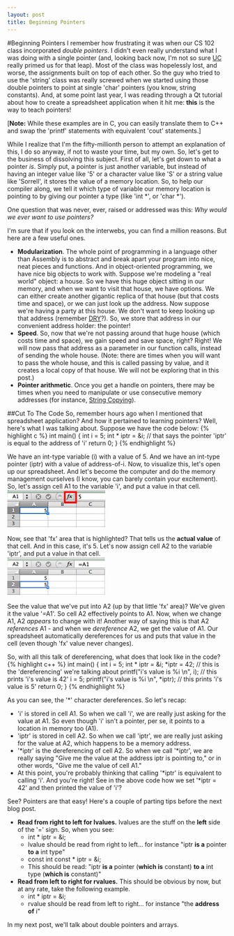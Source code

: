 ```yaml
---
layout: post
title: Beginning Pointers
---
```

#Beginning Pointers
I remember how frustrating it was when our CS 102 class incorporated *double pointers*. I didn't even really understand what I was doing with a single pointer (and, looking back now, I'm not so sure [UC](http://www.uc.edu) really primed us for that leap).  Most of the class was hopelessly lost, and worse, the assignments built on top of each other.  So the guy who tried to use the 'string' class was really screwed when we started using those double pointers to point at single 'char' pointers (you know, string constants).  And, at some point last year, I was reading through a Qt tutorial about how to create a spreadsheet application when it hit me:  **this** is the way to teach pointers!  

[**Note:** While these examples are in C, you can easily translate them to C++ and swap the 'printf' statements with equivalent 'cout' statements.] 

While I realize that I'm the fifty-millionth person to attempt an explanation of this, I do so anyway, if not to waste your time, but my own.  So, let's get to the business of dissolving this subject.  First of all, let's get down to what a pointer *is*.  Simply put, a pointer is just another variable, but instead of having an integer value like '5' or a character value like 'S' or a string value like 'Sorrell', it stores the value of a memory location.  So, to help our compiler along, we tell it which type of variable our memory location is pointing to by giving our pointer a type (like 'int *', or 'char *').  

One question that was never, ever, raised or addressed was this:  *Why would we ever want to use pointers?*

I'm sure that if you look on the interwebs, you can find a million reasons.  But here are a few useful ones.

  - **Modularization**.  The whole point of programming in a language other than Assembly is to abstract and break apart your program into nice, neat pieces and functions.  And in object-oriented programming, we have nice big objects to work with.  Suppose we're modeling a "real world" object:  a house.  So we have this huge object sitting in our memory, and when we want to visit that house, we have options.  We can either create another gigantic replica of that house (but that costs time and space), or we can just look up the address.  Now suppose we're having a party at this house.  We don't want to keep looking up that address (remember [DRY](http://en.wikipedia.org/wiki/Don't_repeat_yourself)?).  So, we store that address in our convenient address holder:  the pointer!
  - **Speed**.  So, now that we're not passing around that huge house (which costs time and space), we gain speed and save space, right?  Right!  We will now pass that address as a parameter in our function calls, instead of sending the whole house. (Note:  there are times when you will want to pass the whole house, and this is called passing by value, and it creates a local copy of that house.  We will not be exploring that in this post.)
  - **Pointer arithmetic**.  Once you get a handle on pointers, there may be times when you need to manipulate or use consecutive memory addresses (for instance, [String Copying](http://sorrell.github.com/2011/06/16/Classic-C-String-Copy.html)).   
  
  
##Cut To The Code
So, remember hours ago when I mentioned that spreadsheet application?  And how it pertained to learning pointers?  Well, here's what I was talking about.  Suppose we have the code below:
{% highlight c %}
int main()
{
    int i = 5;
    int * iptr = &i;    // that says the pointer 'iptr' is equal to the address of 'i'
    return 0;
}
{% endhighlight %}

We have an int-type variable (i) with a value of 5.  And we have an int-type pointer (iptr) with a value of address-of-i.  Now, to visualize this, let's open up our spreadsheet.  And let's become the computer and do the memory management ourselves (I know, you can barely contain your excitement).  So, let's assign cell A1 to the variable 'i', and put a value in that cell.  
![A1](/images/0711-Pointers/1.png)

Now, see that 'fx' area that is highlighted?  That tells us the **actual value** of that cell.  And in this case, it's 5.  Let's now assign cell A2 to the variable 'iptr', and put a value in that cell.   
![A2](/images/0711-Pointers/2.png)

See the value that we've put into A2 (up by that little 'fx' area)?  We've given it the value '=A1'.  So cell A2 effectively points to A1.  Now, when we change A1, A2 *appears* to change with it!  Another way of saying this is that A2 *references* A1 - and when we *dereference* A2, we get the value of A1.  Our spreadsheet automatically dereferences for us and puts that value in the cell (even though 'fx' value never changes).

So, with all this talk of dereferencing, what does that look like in the code?
{% highlight c++ %}
int main()
{
    int i = 5;
    int * iptr = &i;
    *iptr = 42;     // this is the 'dereferencing' we're talking about
    printf("i's value is %i \n", i);       // this prints 'i's value is 42'
    i = 5;
    printf("i's value is %i \n", *iptr);       // this prints 'i's value is 5'
    return 0;
}
{% endhighlight %}

As you can see, the '*' character dereferences.  So let's recap:

- 'i' is stored in cell A1.  So when we call 'i', we are really just asking for the value at A1.  So even though 'i' isn't a pointer, per se, it points to a location in memory too (A1).
- 'iptr' is stored in cell A2.  So when we call 'iptr', we are really just asking for the value at A2, which happens to be a memory address.
- '\*iptr' is the dereferencing of cell A2. So when we call '\*iptr', we are really saying "Give me the value at the address iptr is pointing to," or in other words, "Give me the value of cell A1."
- At this point, you're probably thinking that calling '\*iptr' is equivalent to calling 'i'.  And you're right!  See in the above code how we set '\*iptr = 42' and then printed the value of 'i'?

See?  Pointers are that easy!  Here's a couple of parting tips before the next blog post.

- **Read from right to left for lvalues.**  lvalues are the stuff on the **left** side of the '=' sign.  So, when you see:
    - int * iptr = &i;
    - lvalue should be read from right to left... for instance "iptr **is a** pointer **to a** int type"
    - const int const * iptr = &i;
    - This should be read:  "iptr **is a** pointer (**which is** constant) **to a** int type (**which is** constant)"
- **Read from left to right for rvalues.** This should be obvious by now, but at any rate, take the following example.
    - int * iptr = &i;
    - rvalue should be read from left to right... for instance "the **address of** i"

In my next post, we'll talk about double pointers and arrays.